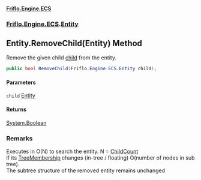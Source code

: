 #### [Friflo.Engine.ECS](index.md 'index')
### [Friflo.Engine.ECS](Friflo.Engine.ECS.md 'Friflo.Engine.ECS').[Entity](Entity.md 'Friflo.Engine.ECS.Entity')

## Entity.RemoveChild(Entity) Method

Remove the given child [child](Entity.RemoveChild(Entity).md#Friflo.Engine.ECS.Entity.RemoveChild(Friflo.Engine.ECS.Entity).child 'Friflo.Engine.ECS.Entity.RemoveChild(Friflo.Engine.ECS.Entity).child') from the entity.

```csharp
public bool RemoveChild(Friflo.Engine.ECS.Entity child);
```
#### Parameters

<a name='Friflo.Engine.ECS.Entity.RemoveChild(Friflo.Engine.ECS.Entity).child'></a>

`child` [Entity](Entity.md 'Friflo.Engine.ECS.Entity')

#### Returns
[System.Boolean](https://docs.microsoft.com/en-us/dotnet/api/System.Boolean 'System.Boolean')

### Remarks
Executes in O(N) to search the entity. N = [ChildCount](Entity.ChildCount.md 'Friflo.Engine.ECS.Entity.ChildCount')<br/>
If its [TreeMembership](Entity.TreeMembership.md 'Friflo.Engine.ECS.Entity.TreeMembership') changes (in-tree / floating) O(number of nodes in sub tree).<br/>
The subtree structure of the removed entity remains unchanged<br/>